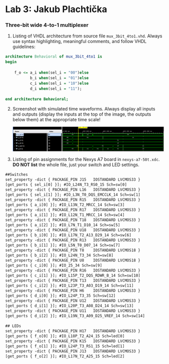 # Lab 3: Jakub Plachtička

### Three-bit wide 4-to-1 multiplexer

1. Listing of VHDL architecture from source file `mux_3bit_4to1.vhd`. Always use syntax highlighting, meaningful comments, and follow VHDL guidelines:

```vhdl
architecture Behavioral of mux_3bit_4to1 is
begin

    f_o <= a_i when(sel_i = "00")else
           b_i when(sel_i = "01")else
           c_i when(sel_i = "10")else
           d_i when(sel_i = "11");

end architecture Behavioral;
```

2. Screenshot with simulated time waveforms. Always display all inputs and outputs (display the inputs at the top of the image, the outputs below them) at the appropriate time scale!

   ![your figure](images/simulation.png)

3. Listing of pin assignments for the Nexys A7 board in `nexys-a7-50t.xdc`. **DO NOT list** the whole file, just your switch and LED settings.

```shell
##Switches
set_property -dict { PACKAGE_PIN J15   IOSTANDARD LVCMOS33 } [get_ports { sel_i[0] }]; #IO_L24N_T3_RS0_15 Sch=sw[0]
set_property -dict { PACKAGE_PIN L16   IOSTANDARD LVCMOS33 } [get_ports { sel_i[1] }]; #IO_L3N_T0_DQS_EMCCLK_14 Sch=sw[1]
set_property -dict { PACKAGE_PIN R15   IOSTANDARD LVCMOS33 } [get_ports { a_i[0] }]; #IO_L13N_T2_MRCC_14 Sch=sw[3]
set_property -dict { PACKAGE_PIN R17   IOSTANDARD LVCMOS33 } [get_ports { a_i[1] }]; #IO_L12N_T1_MRCC_14 Sch=sw[4]
set_property -dict { PACKAGE_PIN T18   IOSTANDARD LVCMOS33 } [get_ports { a_i[2] }]; #IO_L7N_T1_D10_14 Sch=sw[5]
set_property -dict { PACKAGE_PIN U18   IOSTANDARD LVCMOS33 } [get_ports { b_i[0] }]; #IO_L17N_T2_A13_D29_14 Sch=sw[6]
set_property -dict { PACKAGE_PIN R13   IOSTANDARD LVCMOS33 } [get_ports { b_i[1] }]; #IO_L5N_T0_D07_14 Sch=sw[7]
set_property -dict { PACKAGE_PIN T8    IOSTANDARD LVCMOS18 } [get_ports { b_i[2] }]; #IO_L24N_T3_34 Sch=sw[8]
set_property -dict { PACKAGE_PIN U8    IOSTANDARD LVCMOS18 } [get_ports { c_i[0] }]; #IO_25_34 Sch=sw[9]
set_property -dict { PACKAGE_PIN R16   IOSTANDARD LVCMOS33 } [get_ports { c_i[1] }]; #IO_L15P_T2_DQS_RDWR_B_14 Sch=sw[10]
set_property -dict { PACKAGE_PIN T13   IOSTANDARD LVCMOS33 } [get_ports { c_i[2] }]; #IO_L23P_T3_A03_D19_14 Sch=sw[11]
set_property -dict { PACKAGE_PIN H6    IOSTANDARD LVCMOS33 } [get_ports { d_i[0] }]; #IO_L24P_T3_35 Sch=sw[12]
set_property -dict { PACKAGE_PIN U12   IOSTANDARD LVCMOS33 } [get_ports { d_i[1] }]; #IO_L20P_T3_A08_D24_14 Sch=sw[13]
set_property -dict { PACKAGE_PIN U11   IOSTANDARD LVCMOS33 } [get_ports { d_i[2] }]; #IO_L19N_T3_A09_D25_VREF_14 Sch=sw[14]

## LEDs
set_property -dict { PACKAGE_PIN H17   IOSTANDARD LVCMOS33 } [get_ports { f_o[0] }]; #IO_L18P_T2_A24_15 Sch=led[0]
set_property -dict { PACKAGE_PIN K15   IOSTANDARD LVCMOS33 } [get_ports { f_o[1] }]; #IO_L24P_T3_RS1_15 Sch=led[1]
set_property -dict { PACKAGE_PIN J13   IOSTANDARD LVCMOS33 } [get_ports { f_o[2] }]; #IO_L17N_T2_A25_15 Sch=led[2]
